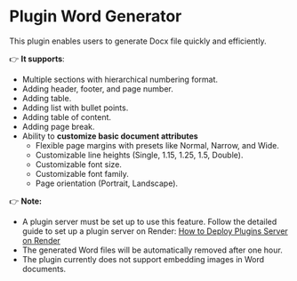 # Plugin Word Generator

This plugin enables users to generate Docx file quickly and efficiently.

👉 **It supports**:  
- Multiple sections with hierarchical numbering format.
- Adding header, footer, and page number.
- Adding table.
- Adding list with bullet points.
- Adding table of content.
- Adding page break.
- Ability to **customize basic document attributes**  
  - Flexible page margins with presets like Normal, Narrow, and Wide.  
  - Customizable line heights (Single, 1.15, 1.25, 1.5, Double). 
  - Customizable font size.
  - Customizable font family.
  - Page orientation (Portrait, Landscape).

👉 **Note:** 
- A plugin server must be set up to use this feature. Follow the detailed guide to set up a plugin server on Render: [How to Deploy Plugins Server on Render](https://docs.typingmind.com/plugins/plugins-server/how-to-deploy-plugins-server-on-render)
- The generated Word files will be automatically removed after one hour.
- The plugin currently does not support embedding images in Word documents.
